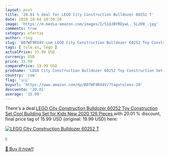 ```yaml
---
layout: post
title: '20.01 % deal for LEGO City Construction Bulldozer 60252 T'
date: 2020-10-04 10:50:20
image: 'https://m.media-amazon.com/images/I/51dJBYRDywL._SL200_.jpg'
comments: true
category: ofertas
author: ring
slug: 'B07WF9RX4V-com LEGO City Construction Bulldozer 60252 Toy Construction...'
tags: [ tole.es, lego ]
actualPrice: 15.99 USD
currency: USD
price: 15.99
comparePrice: 19.99 USD
prodname: 'LEGO City Construction Bulldozer 60252 Toy Construction Set  Cool Building Set for Kids  New 2020  126 Pieces '
country: 'com'
flag: '🇺🇸'
buyurl: 'https://www.amazon.com/dp/B07WF9RX4V/?tag=tolees-20'
descuento: '20.01'
average: '15.99'
---
```


There's a deal [LEGO City Construction Bulldozer 60252 Toy Construction Set  Cool Building Set for Kids  New 2020  126 Pieces ](https://www.amazon.com/dp/B07WF9RX4V/?tag=tolees-20)  with  20.01 % discount, final price tag of  15.99 USD (original: 19.99 USD) here:

[![LEGO City Construction Bulldozer 60252 T](https://m.media-amazon.com/images/I/51dJBYRDywL._SL200_.jpg)](https://www.amazon.com/dp/B07WF9RX4V/?tag=tolees-20)

ℹ️:


[🛒 Buy it now!!](https://www.amazon.com/dp/B07WF9RX4V/?tag=tolees-20)
